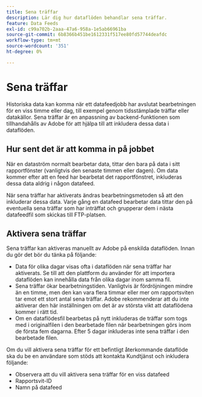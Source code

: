 ```yaml
---
title: Sena träffar
description: Lär dig hur dataflöden behandlar sena träffar.
feature: Data Feeds
exl-id: c99a702b-2aaa-47a6-958a-1e5ab66961ba
source-git-commit: 6b8366b451be1612331f517ee80fd57744deafdc
workflow-type: tm+mt
source-wordcount: '351'
ht-degree: 0%

---
```


# Sena träffar

Historiska data kan komma när ett datafeedjobb har avslutat bearbetningen för en viss timme eller dag, till exempel genom tidsstämplade träffar eller datakällor. Sena träffar är en anpassning av backend-funktionen som tillhandahålls av Adobe för att hjälpa till att inkludera dessa data i dataflöden.

## Hur sent det är att komma in på jobbet

När en dataström normalt bearbetar data, tittar den bara på data i sitt rapportfönster (vanligtvis den senaste timmen eller dagen). Om data kommer efter att en feed har bearbetat det rapportfönstret, inkluderas dessa data aldrig i någon datafeed.

När sena träffar har aktiverats ändras bearbetningsmetoden så att den inkluderar dessa data. Varje gång en datafeed bearbetar data tittar den på eventuella sena träffar som har inträffat och grupperar dem i nästa datafeedfil som skickas till FTP-platsen.

## Aktivera sena träffar

Sena träffar kan aktiveras manuellt av Adobe på enskilda dataflöden. Innan du gör det bör du tänka på följande:

* Data för olika dagar visas ofta i dataflöden när sena träffar har aktiverats. Se till att den plattform du använder för att importera dataflöden kan innehålla data från olika dagar inom samma fil.
* Sena träffar ökar bearbetningstiden. Vanligtvis är fördröjningen mindre än en timme, men den kan vara flera timmar eller mer om rapportsviten tar emot ett stort antal sena träffar. Adobe rekommenderar att du inte aktiverar den här inställningen om det är av största vikt att dataflödena kommer i rätt tid.
* Om en dataflödesfil bearbetas på nytt inkluderas de träffar som togs med i originalfilen i den bearbetade filen när bearbetningen görs inom de första fem dagarna. Efter 5 dagar inkluderas inte sena träffar i den bearbetade filen.

Om du vill aktivera sena träffar för ett befintligt återkommande dataflöde ska du be en användare som stöds att kontakta Kundtjänst och inkludera följande:

* Observera att du vill aktivera sena träffar för en viss datafeed
* Rapportsvit-ID
* Namn på datafeed
